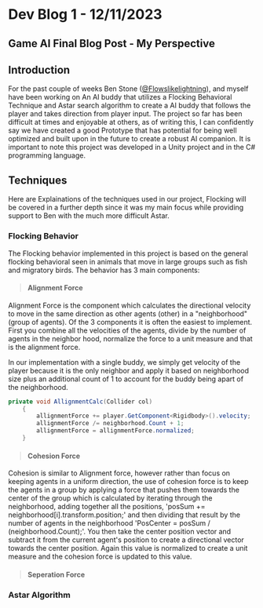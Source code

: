 # Dev Blog 1 - 12/11/2023

## Game AI Final Blog Post - My Perspective


## Introduction
For the past couple of weeks Ben Stone ([@Flowslikelightning](https://github.com/FlowLikeLightning)), and myself have been working on An AI buddy that utilizes a Flocking Behavioral Technique and Astar search algorithm to create a AI buddy that follows the player and takes direction from player input. The project so far has been difficult at times and enjoyable at others, as of writing this, I can confidently say we have created a good Prototype that has potential for being well optimized and built upon in the future to create a robust AI companion. It is important to note this project was developed in a Unity project and in the C# programming language.

## Techniques
Here are Explainations of the techniques used in our project, Flocking will be covered in a further depth since it was my main focus while providing support to Ben with the much more difficult Astar.

### Flocking Behavior

The Flocking behavior implemented in this project is based on the general flocking behavioral seen in animals that move in large groups such as fish and migratory birds. The behavior has 3 main components:

> #### Alignment Force

Alignment Force is the component which calculates the directional velocity to move in the same direction as other agents (other) in a "neighborhood" (group of agents). Of the 3 components it is often the easiest to implement. First you combine all the velocities of the agents, divide by the number of agents in the neighbor hood, normalize the force to a unit measure and that is the alignment force.

In our implementation with a single buddy, we simply get velocity of the player because it is the only neighbor and apply it based on neighborhood size plus an additional count of 1 to account for the buddy being apart of the neighborhood.

```c#
private void AllignmentCalc(Collider col)
    {
        allignmentForce += player.GetComponent<Rigidbody>().velocity;
        allignmentForce /= neighborhood.Count + 1;
        allignmentForce = allignmentForce.normalized;
    }
```

> #### Cohesion Force

Cohesion is similar to Alignment force, however rather than focus on keeping agents in a uniform direction, the use of cohesion force is to keep the agents in a group by applying a force that pushes them towards the center of the group which is calculated by iterating through the neighborhood, adding together all the positions, 'posSum += neighborhood[i].transform.position;' and then dividing that result by the number of agents in the neighborhood 'PosCenter = posSum / (neighborhood.Count);'. You then take the center position vector and subtract it from the current agent's position to create a directional vector towards the center position. Again this value is normalized to create a unit measure and the cohesion force is updated to this value.

> #### Seperation Force

### Astar Algorithm